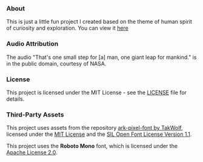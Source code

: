 ### About

This is just a little fun project I created based on the theme of human spirit of curiosity and exploration.
You can view it [here](https://pradyumnafuke.github.io/HelloUniverse/)

### Audio Attribution

The audio "That's one small step for [a] man, one giant leap for mankind." is in the public domain, courtesy of NASA.

### License

This project is licensed under the MIT License - see the [LICENSE](./LICENSE) file for details.

### Third-Party Assets

This project uses assets from the repository [ark-pixel-font by TakWolf](https://github.com/TakWolf/ark-pixel-font), licensed under the [MIT License](https://github.com/TakWolf/ark-pixel-font/blob/master/LICENSE-MIT) and the [SIL Open Font License Version 1.1](https://github.com/TakWolf/ark-pixel-font/blob/master/LICENSE-OFL).

This project uses the **Roboto Mono** font, which is licensed under the [Apache License 2.0](https://www.apache.org/licenses/LICENSE-2.0).
